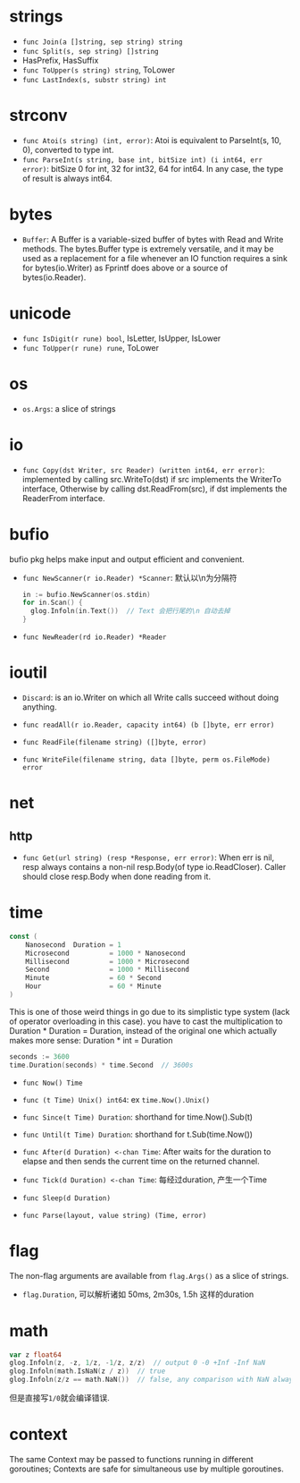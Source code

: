 # strings
- `func Join(a []string, sep string) string`
- `func Split(s, sep string) []string`
- HasPrefix, HasSuffix
- `func ToUpper(s string) string`, ToLower
- `func LastIndex(s, substr string) int`

# strconv
- `func Atoi(s string) (int, error)`: Atoi is equivalent to ParseInt(s, 10, 0), converted to type int.
- `func ParseInt(s string, base int, bitSize int) (i int64, err error)`: bitSize 0 for int, 32 for int32, 64 for int64. In any case, the type of result is always int64.

# bytes
- `Buffer`: A Buffer is a variable-sized buffer of bytes with Read and Write methods.
  The bytes.Buffer type is extremely versatile, and it may be used as a replacement for a file whenever an IO function requires a sink for bytes(io.Writer) as Fprintf does above or a source of bytes(io.Reader).

# unicode
- `func IsDigit(r rune) bool`, IsLetter, IsUpper, IsLower
- `func ToUpper(r rune) rune`, ToLower

# os
- `os.Args`: a slice of strings

# io
- `func Copy(dst Writer, src Reader) (written int64, err error)`: implemented by calling src.WriteTo(dst) if src implements the WriterTo interface, Otherwise by calling dst.ReadFrom(src), if dst implements the ReaderFrom interface.

# bufio
bufio pkg helps make input and output efficient and convenient.

- `func NewScanner(r io.Reader) *Scanner`: 默认以\n为分隔符
  ```go
  in := bufio.NewScanner(os.stdin)
  for in.Scan() {
    glog.Infoln(in.Text())  // Text 会把行尾的\n 自动去掉
  }
  ```
- `func NewReader(rd io.Reader) *Reader`

# ioutil
- `Discard`: is an io.Writer on which all Write calls succeed without doing anything.

- `func readAll(r io.Reader, capacity int64) (b []byte, err error)`
- `func ReadFile(filename string) ([]byte, error)`
- `func WriteFile(filename string, data []byte, perm os.FileMode) error`

# net
## http
- `func Get(url string) (resp *Response, err error)`: When err is nil, resp always contains a non-nil resp.Body(of type io.ReadCloser). Caller should close resp.Body when done reading from it.

# time
```go
const (
    Nanosecond  Duration = 1
    Microsecond          = 1000 * Nanosecond
    Millisecond          = 1000 * Microsecond
    Second               = 1000 * Millisecond
    Minute               = 60 * Second
    Hour                 = 60 * Minute
)
```

This is one of those weird things in go due to its simplistic type system (lack of operator overloading in this case).
you have to cast the multiplication to Duration * Duration = Duration, instead of the original one which actually makes more sense: Duration * int = Duration
```go
seconds := 3600
time.Duration(seconds) * time.Second  // 3600s
```

- `func Now() Time`
- `func (t Time) Unix() int64`: ex `time.Now().Unix()`
- `func Since(t Time) Duration`:  shorthand for time.Now().Sub(t)
- `func Until(t Time) Duration`: shorthand for t.Sub(time.Now())

- `func After(d Duration) <-chan Time`: After waits for the duration to elapse and then sends the current time on the returned channel.
- `func Tick(d Duration) <-chan Time`: 每经过duration, 产生一个Time
- `func Sleep(d Duration)`

- `func Parse(layout, value string) (Time, error)`

# flag
The non-flag arguments are available from `flag.Args()` as a slice of strings.

- `flag.Duration`, 可以解析诸如 50ms, 2m30s, 1.5h 这样的duration

# math
```go
var z float64
glog.Infoln(z, -z, 1/z, -1/z, z/z)  // output 0 -0 +Inf -Inf NaN
glog.Infoln(math.IsNaN(z / z))  // true
glog.Infoln(z/z == math.NaN())  // false, any comparison with NaN always yields false
```
但是直接写`1/0`就会编译错误.

# context
The same Context may be passed to functions running in different goroutines; Contexts are safe for simultaneous use by multiple goroutines.

